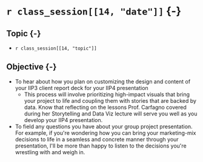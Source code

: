 # `r class_session[[14, "date"]]` {-}

## Topic {-}

- `r class_session[[14, "topic"]]`

## Objective {-}

- To hear about how you plan on customizing the design and content of your IIP3
client report deck for your IIP4 presentation
    + This process will involve prioritizing high-impact visuals that bring your
    project to life and coupling them with stories that are backed by data. Know
    that reflecting on the lessons Prof. Carfagno covered during her
    Storytelling and Data Viz lecture will serve you well as you develop your
    IIP4 presentation.  
- To field any questions you have about your group project presentation. For
example, if you're wondering how you can bring your marketing-mix decisions to
life in a seamless and concrete manner through your presentation, I'll be more
than happy to listen to the decisions you're wrestling with and weigh in.
